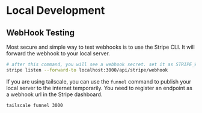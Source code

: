 # Local Development

## WebHook Testing

Most secure and simple way to test webhooks is to use the Stripe CLI. It will forward the webhook to your local server.

```bash
# after this command, you will see a webhook secret. set it as STRIPE_WEBHOOK_SIGNING_SECRET in your .env file
stripe listen --forward-to localhost:3000/api/stripe/webhook
```

If you are using tailscale, you can use the `funnel` command to publish your local server to the internet temporarily.
You need to register an endpoint as a webhook url in the Stripe dashboard.

```bash
tailscale funnel 3000
```
